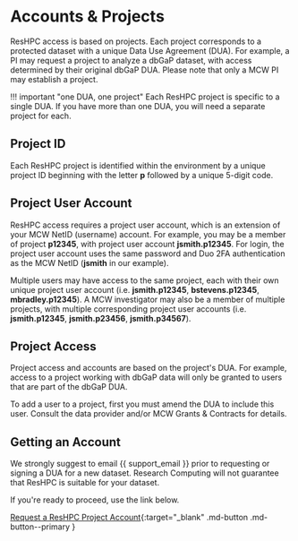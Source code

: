 # Accounts & Projects

ResHPC access is based on projects. Each project corresponds to a protected dataset with a unique Data Use Agreement (DUA). For example, a PI may request a project to analyze a dbGaP dataset, with access determined by their original dbGaP DUA. Please note that only a MCW PI may establish a project.

!!! important "one DUA, one project"
    Each ResHPC project is specific to a single DUA. If you have more than one DUA, you will need a separate project for each.

## Project ID

Each ResHPC project is identified within the environment by a unique project ID beginning with the letter **p** followed by a unique 5-digit code.

## Project User Account

ResHPC access requires a project user account, which is an extension of your MCW NetID (username) account. For example, you may be a member of project **p12345**, with project user account **jsmith.p12345**. For login, the project user account uses the same password and Duo 2FA authentication as the MCW NetID (**jsmith** in our example).

Multiple users may have access to the same project, each with their own unique project user account (i.e. **jsmith.p12345**, **bstevens.p12345**, **mbradley.p12345**). A MCW investigator may also be a member of multiple projects, with multiple corresponding project user accounts (i.e. **jsmith.p12345**, **jsmith.p23456**, **jsmith.p34567**).

## Project Access

Project access and accounts are based on the project's DUA. For example, access to a project working with dbGaP data will only be granted to users that are part of the dbGaP DUA.

To add a user to a project, first you must amend the DUA to include this user. Consult the data provider and/or MCW Grants & Contracts for details.

## Getting an Account

We strongly suggest to email {{ support_email }} prior to requesting or signing a DUA for a new dataset. Research Computing will not guarantee that ResHPC is suitable for your dataset.

If you're ready to proceed, use the link below.

[Request a ResHPC Project Account](https://forms.office.com/r/qVmFJrBzQr){:target="_blank" .md-button .md-button--primary }
